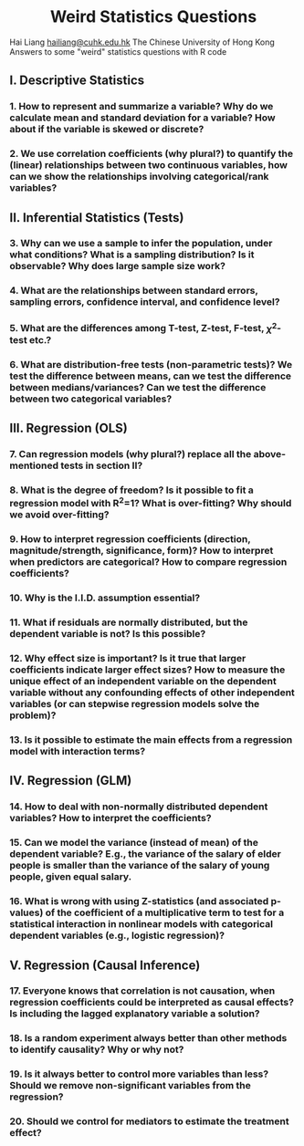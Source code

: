 # <div align="center">Weird Statistics Questions</div>

Hai Liang
hailiang@cuhk.edu.hk
The Chinese University of Hong Kong
Answers to some "weird" statistics questions with R code

## I.	Descriptive Statistics
### 1. How to represent and summarize a variable? Why do we calculate mean and standard deviation for a variable? How about if the variable is skewed or discrete?
### 2. We use correlation coefficients (why plural?) to quantify the (linear) relationships between two continuous variables, how can we show the relationships involving categorical/rank variables?
## II.	Inferential Statistics (Tests)
### 3. Why can we use a sample to infer the population, under what conditions? What is a sampling distribution? Is it observable? Why does large sample size work?
### 4. What are the relationships between standard errors, sampling errors, confidence interval, and confidence level?
### 5. What are the differences among T-test, Z-test, F-test, $\chi^2$-test etc.?
### 6. What are distribution-free tests (non-parametric tests)? We test the difference between means, can we test the difference between medians/variances? Can we test the difference between two categorical variables?
## III.	Regression (OLS)
### 7. Can regression models (why plural?) replace all the above-mentioned tests in section II?
### 8. What is the degree of freedom? Is it possible to fit a regression model with R<sup>2</sup>=1? What is over-fitting? Why should we avoid over-fitting?
### 9. How to interpret regression coefficients (direction, magnitude/strength, significance, form)? How to interpret when predictors are categorical? How to compare regression coefficients?
### 10. Why is the I.I.D. assumption essential? 
### 11.	What if residuals are normally distributed, but the dependent variable is not? Is this possible?
### 12.	Why effect size is important? Is it true that larger coefficients indicate larger effect sizes? How to measure the unique effect of an independent variable on the dependent variable without any confounding effects of other independent variables (or can stepwise regression models solve the problem)?
### 13.	Is it possible to estimate the main effects from a regression model with interaction terms? 
## IV.	Regression (GLM)
### 14. How to deal with non-normally distributed dependent variables? How to interpret the coefficients?
### 15. Can we model the variance (instead of mean) of the dependent variable? E.g., the variance of the salary of elder people is smaller than the variance of the salary of young people, given equal salary.
### 16. What is wrong with using Z-statistics (and associated p-values) of the coefficient of a multiplicative term to test for a statistical interaction in nonlinear models with categorical dependent variables (e.g., logistic regression)?
## V.	Regression (Causal Inference)
### 17. Everyone knows that correlation is not causation, when regression coefficients could be interpreted as causal effects? Is including the lagged explanatory variable a solution?
### 18. Is a random experiment always better than other methods to identify causality? Why or why not?
### 19. Is it always better to control more variables than less? Should we remove non-significant variables from the regression?
### 20.	Should we control for mediators to estimate the treatment effect?
